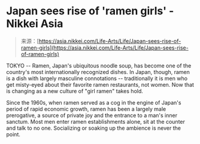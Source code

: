 <!--yml
category: 未分类
date: 2024-05-27 14:31:33
-->

# Japan sees rise of 'ramen girls' - Nikkei Asia

> 来源：[https://asia.nikkei.com/Life-Arts/Life/Japan-sees-rise-of-ramen-girls](https://asia.nikkei.com/Life-Arts/Life/Japan-sees-rise-of-ramen-girls)

TOKYO -- Ramen, Japan's ubiquitous noodle soup, has become one of the country's most internationally recognized dishes. In Japan, though, ramen is a dish with largely masculine connotations -- traditionally it is men who get misty-eyed about their favorite ramen restaurants, not women. Now that is changing as a new culture of "girl ramen" takes hold.

Since the 1960s, when ramen served as a cog in the engine of Japan's period of rapid economic growth, ramen has been a largely male prerogative, a source of private joy and the entrance to a man's inner sanctum. Most men enter ramen establishments alone, sit at the counter and talk to no one. Socializing or soaking up the ambience is never the point.